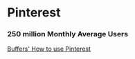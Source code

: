 # Pinterest

### 250 million Monthly Average Users

[Buffers' How to use Pinterest](https://buffer.com/library/how-to-use-pinterest/)

